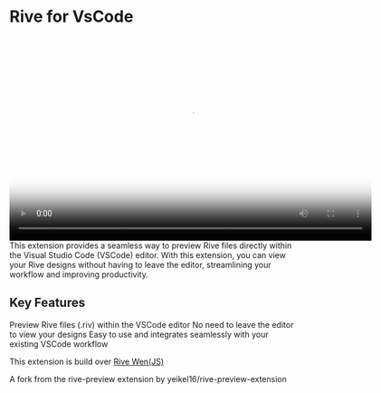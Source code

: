 # Rive for VsCode

<video width="640" poster="preview.png"  src="./rive.mp4" height="360" controls>
</video>
This extension provides a seamless way to preview Rive files directly
within the Visual Studio Code (VSCode) editor. With this extension,
you can view your Rive designs without having to leave the editor,
streamlining your workflow and improving productivity.

## Key Features

Preview Rive files (.riv) within the VSCode editor No need to leave
the editor to view your designs Easy to use and integrates seamlessly
with your existing VSCode workflow

This extension is build over
[Rive Wen(JS)](https://help.rive.app/runtimes/overview/web-js)

A fork from the rive-preview extension by
yeikel16/rive-preview-extension
